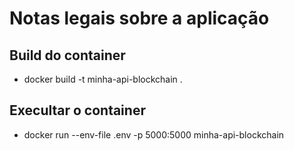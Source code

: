 # Notas legais sobre a aplicação

## Build do container
- docker build -t minha-api-blockchain .

## Execultar o container
- docker run --env-file .env -p 5000:5000 minha-api-blockchain

